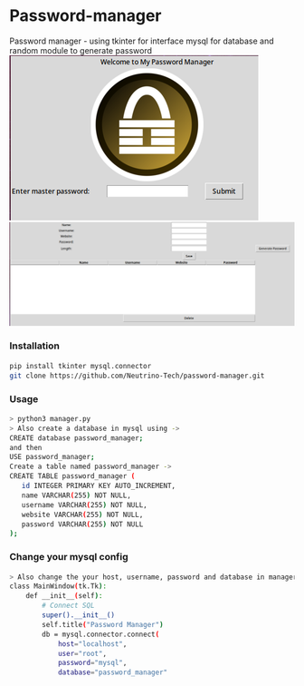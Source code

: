 # Password-manager
Password manager - using tkinter for interface mysql for database and random module to generate password
![alt text](https://github.com/Neutrino-Tech/password-manager/blob/main/1.png)
![alt text](https://github.com/Neutrino-Tech/password-manager/blob/main/2.png)

<h3>Installation</h3>

```bash
pip install tkinter mysql.connector
git clone https://github.com/Neutrino-Tech/password-manager.git
```
<h3>Usage</h3>

```bash
> python3 manager.py
> Also create a database in mysql using ->
CREATE database password_manager;
and then
USE password_manager;
Create a table named password_manager ->
CREATE TABLE password_manager (
   id INTEGER PRIMARY KEY AUTO_INCREMENT,
   name VARCHAR(255) NOT NULL,
   username VARCHAR(255) NOT NULL,
   website VARCHAR(255) NOT NULL,
   password VARCHAR(255) NOT NULL
);
```
<h3>Change your mysql config</h3>

```bash
> Also change the your host, username, password and database in manager.py ->
class MainWindow(tk.Tk):
    def __init__(self):
        # Connect SQL
        super().__init__()
        self.title("Password Manager")
        db = mysql.connector.connect(
            host="localhost",
            user="root",
            password="mysql",
            database="password_manager"
```
